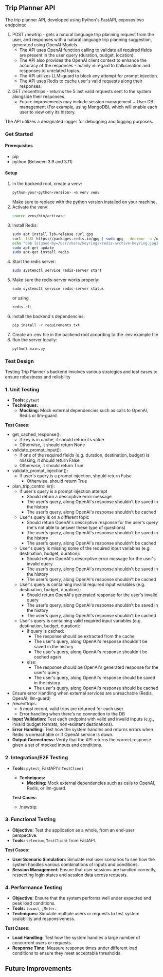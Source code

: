 ## Trip Planner API ##

The trip planner API, developed using Python's FastAPI, exposes two endpoints:
1) POST /newtrip - gets a natural language trip planning request from the user, and responses with a
   natural language trip planning suggestion, generated using OpenAI Models.
   - The API uses OpenAI function calling to validate all required fields are present in the user
     query (duration, budget, location). 
   - The API also provides the OpenAI client context to enhance the accuracy of the responses - 
     mainly in regard to hallucination and responses to unrelated topics.
   - The API utilizes LLM-guard to block any attempt for prompt injection.
   - The API uses Redis to cache user's valid requests along their responses.
2) GET /recenttrips - returns the 5 last valid requests sent to the system alongside their responses.
   - Future improvements may include session management + User DB management (For example, using MongoDB),
     which will enable each user to view only its history.

The API utilizes a designated logger for debugging and logging purposes.

### Get Started ###

#### Prerequisites ####
- pip
- python (Between 3.9 and 3.11)

#### Setup ####
1. In the backend root, create a venv:
    ```bash
    python<your-python-version> -m venv venv
    ```
    Make sure to replace <your-python-version> with the python version installed on your machine.
2. Activate the venv:
    ```bash
    source venv/bin/activate
    ```
3. Install Redis:
    ```bash
    sudo apt install lsb-release curl gpg
    curl -fsSL https://packages.redis.io/gpg | sudo gpg --dearmor -o /usr/share/keyrings/redis-archive-keyring.gpg
    echo "deb [signed-by=/usr/share/keyrings/redis-archive-keyring.gpg] https://packages.redis.io/deb $(lsb_release -cs) main" | sudo tee /etc/apt/sources.list.d/redis.list
    sudo apt-get update
    sudo apt-get install redis 
    ```
4. Start the redis server:
    ```bash
    sudo systemctl service redis-server start
    ```
5. Make sure the redis-server works properly:
    ```bash
    sudo systemctl service redis-server status
    ```
    or using
    ```bash
    redis-cli
    ```
6. Install the backend's dependencies:
    ```bash
    pip install -r requirements.txt
    ```
7. Create an .env file in the backend root according to the .env.example file
8. Run the server locally:
   ```bash
   python3 main.py
   ```
### Test Design ###

Testing Trip Planner's backend involves various strategies and test cases to ensure robustness and reliability

### 1. **Unit Testing**
   - **Tools:** `pytest`
   - **Techniques:**
     - **Mocking:** Mock external dependencies such as calls to OpenAI, Redis or llm-guard.

   **Test Cases:**
   - get_cached_response():
     - If key is in cache, it should return its value
     - Otherwise, it should return None
   - validate_prompt_input():
     - If one of the required fields (e.g. duration, destination, budget) is missing, it should return False
     - Otherwise, it should return True
   - validate_prompt_injection():
     - If user's query is a prompt injection, should return False
       - Otherwise, should return True
   - plan_trip_controller():
     - If user's query is a prompt injection attempt
       - Should return a descriptive error message
       - The user's query, along OpenAI's response shouldn't be saved in the history
       - The user's query, along OpenAI's response shouldn't be cached
     - User's query is on a different topic
       - Should return OpenAI's descriptive response for the user's query (he's not able to answer these type of questions)
       - The user's query, along OpenAI's response shouldn't be saved in the history
       - The user's query, along OpenAI's response shouldn't be cached
     - User's query is missing some of the required input variables (e.g. destination, budget, duration):
       - Should return OpenAI's descriptive error message for the user's invalid query
       - The user's query, along OpenAI's response shouldn't be saved in the history
       - The user's query, along OpenAI's response shouldn't be cached
     - User's query is containing invalid required input variables (e.g. destination, budget, duration) :
       - Should return OpenAI's generated response for the user's invalid query
       - The user's query, along OpenAI's response shouldn't be saved in the history
       - The user's query, along OpenAI's response shouldn't be cached
     - User's query is containing valid required input variables (e.g. destination, budget, duration):
       - if query is cached:
         - The response should be extracted from the cache
         - The user's query, along OpenAI's response shouldn't be saved in the history
         - The user's query, along OpenAI's response shouldn't be cached again
       - else:
         - The response should be OpenAI's generated response for the user's query
         - The user's query, along OpenAI's response should be saved in the history
         - The user's query, along OpenAI's response should be cached
   - Ensure error Handling when external services are unreachable (Redis, OpenAI, llm-guard)
   - /recenttrips:
     - 5 most recent, valid trips are returned for each user
     - Error handling when there's no connection to the DB
   - **Input Validation:** Test each endpoint with valid and invalid inputs (e.g., invalid budget formats, non-existent destinations).
   - **Error Handling:** Test how the system handles and returns errors when Redis is unreachable or if OpenAI service is down.
   - **Output Correctness:** Verify that the API returns the correct response given a set of mocked inputs and conditions.
    

### 2. **Integration/E2E Testing**
- **Tools:** `pytest`, FastAPI's `TestClient`
   - **Techniques:**
     - **Mocking:** Mock external dependencies such as calls to OpenAI, Redis, or llm-guard. 

   **Test Cases:**
   - /newtrip:
     

### 3. **Functional Testing**
   - **Objective:** Test the application as a whole, from an end-user perspective.
   - **Tools:** `selenium`, `TestClient` from FastAPI.

   **Test Cases:**
   - **User Scenario Simulation:** Simulate real user scenarios to see how the system handles various combinations of inputs and conditions.
   - **Session Management:** Ensure that user sessions are handled correctly, respecting login states and session data across requests.

### 4. **Performance Testing**
   - **Objective:** Ensure that the system performs well under expected and peak load conditions.
   - **Tools:** `locust`, `jMeter`.
   - **Techniques:** Simulate multiple users or requests to test system scalability and responsiveness.

   **Test Cases:**
   - **Load Handling:** Test how the system handles a large number of concurrent users or requests.
   - **Response Time:** Measure response times under different load conditions to ensure they meet acceptable thresholds.

## Future Improvements ##

